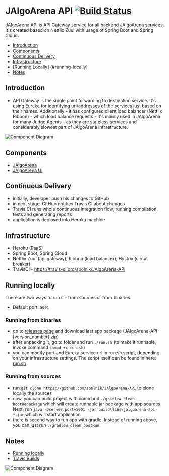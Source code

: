 # JAlgoArena API [![Build Status](https://travis-ci.org/spolnik/JAlgoArena-API.svg?branch=master)](https://travis-ci.org/spolnik/JAlgoArena-API)

JAlgoArena API is API Gateway service for all backend JAlgoArena services. It's created based on Netflix Zuul with usage of Spring Boot and Spring Cloud.

- [Introduction](#introduction)
- [Components](#components)
- [Continuous Delivery](#continuous-delivery)
- [Infrastructure](#infrastructure)
- [Running Locally] (#running-locally)
- [Notes](#notes)

## Introduction

- API Gateway is the single point forwarding to destination service. It's using Eureka for identifying url/addresses of the services just based on their names. Additionally - it has configured client load balancer (Netflix Ribbon) - which load balance requests - it's mainly used in JAlgoArena for many Judge Agents - as they are stateless services and considerably slowest part of JAlgoArena infrastructure.

![Component Diagram](https://github.com/spolnik/JAlgoArena/raw/master/design/component_diagram.png)

## Components

- [JAlgoArena](https://github.com/spolnik/JAlgoArena)
- [JAlgoArena UI](https://github.com/spolnik/JAlgoArena-UI)

## Continuous Delivery

- initially, developer push his changes to GitHub
- in next stage, GitHub notifies Travis CI about changes
- Travis CI runs whole continuous integration flow, running compilation, tests and generating reports
- application is deployed into Heroku machine

## Infrastructure

- Heroku (PaaS)
- Spring Boot, Spring Cloud
- Netflix Zuul (api gateway), Ribbon (load balancer), Hystrix (circut breaker)
- TravisCI - https://travis-ci.org/spolnik/JAlgoArena-API

## Running locally

There are two ways to run it - from sources or from binaries.
- Default port: `5001`

### Running from binaries
- go to [releases page](https://github.com/spolnik/JAlgoArena-API/releases) and download last app package (JAlgoArena-API-[version_number].zip)
- after unpacking it, go to folder and run `./run.sh` (to make it runnable, invoke command `chmod +x run.sh`)
- you can modify port and Eureka service url in run.sh script, depending on your infrastructure settings. The script itself can be found in here: [run.sh](run.sh)

### Running from sources
- run `git clone https://github.com/spolnik/JAlgoArena-API` to clone locally the sources
- now, you can build project with command `./gradlew clean bootRepackage` which will create runnable jar package with app sources. Next, run `java -Dserver.port=5001 -jar build\libs\jalgoarena-api-*.jar` which will start application
- there is second way to run app with gradle. Instead of running above, you can just run `./gradlew clean bootRun`

## Notes
- [Running locally](https://github.com/spolnik/jalgoarena/wiki)
- [Travis Builds](https://travis-ci.org/spolnik)

![Component Diagram](https://github.com/spolnik/JAlgoArena/raw/master/design/JAlgoArena_Logo.png)
